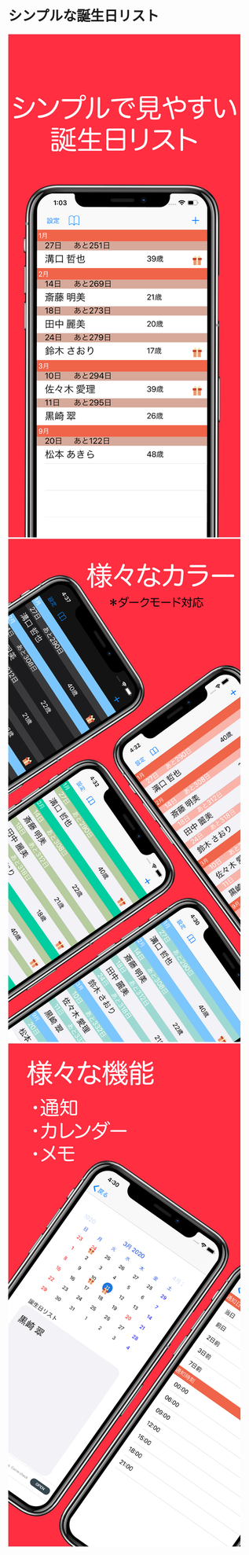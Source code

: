 # シンプルな誕生日リスト

![samune1](https://github.com/Kult0922/Birthday-list-page/blob/master/image/samune1.png)
![samune2](https://github.com/Kult0922/Birthday-list-page/blob/master/image/samune2.png)
![samune3](https://github.com/Kult0922/Birthday-list-page/blob/master/image/samune3.png)


